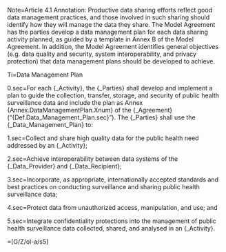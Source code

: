 
Note=Article 4.1 Annotation: Productive data sharing efforts reflect good data management practices, and those involved in such sharing should identify how they will manage the data they share. The Model Agreement has the parties develop a data management plan for each data sharing activity planned, as guided by a template in Annex B of the Model Agreement. In addition, the Model Agreement identifies general objectives (e.g. data quality and security, system interoperability, and privacy protection) that data management plans should be developed to achieve.

Ti=Data Management Plan

0.sec=For each {_Activity}, the {_Parties} shall develop and implement a plan to guide the collection, transfer, storage, and security of public health surveillance data and include the plan as Annex {Annex.DataManagementPlan.Xnum} of the {_Agreement} (“{Def.Data_Management_Plan.sec}”). The {_Parties} shall use the {_Data_Management_Plan} to:

1.sec=Collect and share high quality data for the public health need addressed by an {_Activity};

2.sec=Achieve interoperability between data systems of the {_Data_Provider} and {_Data_Recipient};

3.sec=Incorporate, as appropriate, internationally accepted standards and best practices on conducting surveillance and sharing public health surveillance data;

4.sec=Protect data from unauthorized access, manipulation, and use; and

5.sec=Integrate confidentiality protections into the management of public health surveillance data collected, shared, and analysed in an {_Activity}.

=[G/Z/ol-a/s5]

